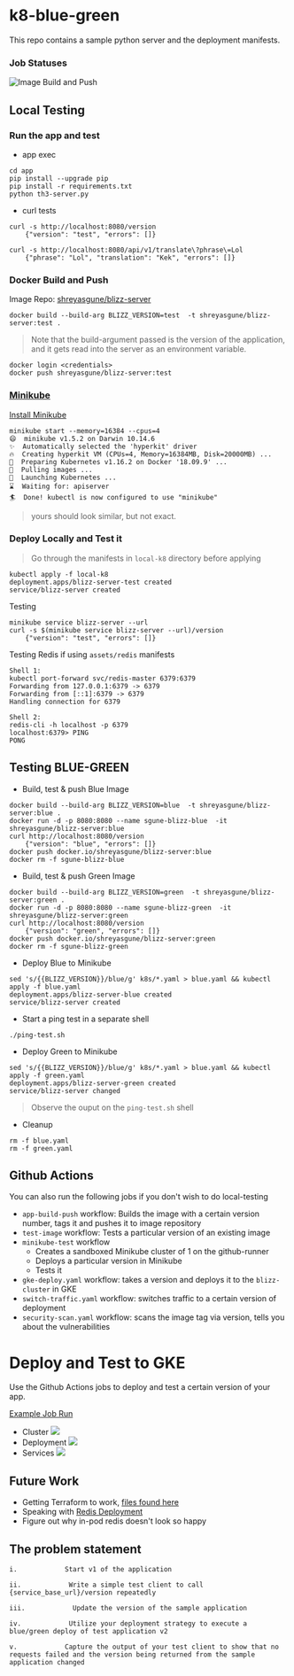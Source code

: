 # k8-blue-green
This repo contains a sample python server and the deployment manifests.

### Job Statuses
![Image Build and Push](https://github.com/shreyasgune/k8-blue-green/workflows/app-build-push/badge.svg)

## Local Testing

### Run the app and test
- app exec
```
cd app
pip install --upgrade pip
pip install -r requirements.txt
python th3-server.py
```

- curl tests
```
curl -s http://localhost:8080/version
    {"version": "test", "errors": []}

curl -s http://localhost:8080/api/v1/translate\?phrase\=Lol
    {"phrase": "Lol", "translation": "Kek", "errors": []}

```


### Docker Build and Push

Image Repo: [shreyasgune/blizz-server](https://hub.docker.com/repository/docker/shreyasgune/blizz-server)

```
docker build --build-arg BLIZZ_VERSION=test  -t shreyasgune/blizz-server:test .
```
> Note that the build-argument passed is the version of the application, and it gets read into the server as an environment variable.

```
docker login <credentials>
docker push shreyasgune/blizz-server:test
```
### [Minikube](https://minikube.sigs.k8s.io/docs/start/)
[Install Minikube](https://kubernetes.io/docs/tasks/tools/install-minikube/)
```
minikube start --memory=16384 --cpus=4
😄  minikube v1.5.2 on Darwin 10.14.6
✨  Automatically selected the 'hyperkit' driver
🔥  Creating hyperkit VM (CPUs=4, Memory=16384MB, Disk=20000MB) ...
🐳  Preparing Kubernetes v1.16.2 on Docker '18.09.9' ...
🚜  Pulling images ...
🚀  Launching Kubernetes ...
⌛  Waiting for: apiserver
🏄  Done! kubectl is now configured to use "minikube"
```
> yours should look similar, but not exact.

### Deploy Locally and Test it
> Go through the manifests in `local-k8` directory before applying
```
kubectl apply -f local-k8
deployment.apps/blizz-server-test created
service/blizz-server created
```

Testing
```
minikube service blizz-server --url
curl -s $(minikube service blizz-server --url)/version
    {"version": "test", "errors": []}
```

Testing Redis if using `assets/redis` manifests
```
Shell 1:
kubectl port-forward svc/redis-master 6379:6379
Forwarding from 127.0.0.1:6379 -> 6379
Forwarding from [::1]:6379 -> 6379
Handling connection for 6379

Shell 2:
redis-cli -h localhost -p 6379
localhost:6379> PING
PONG
```

## Testing BLUE-GREEN
- Build, test & push Blue Image
```
docker build --build-arg BLIZZ_VERSION=blue  -t shreyasgune/blizz-server:blue .
docker run -d -p 8080:8080 --name sgune-blizz-blue  -it shreyasgune/blizz-server:blue
curl http://localhost:8080/version
    {"version": "blue", "errors": []}
docker push docker.io/shreyasgune/blizz-server:blue
docker rm -f sgune-blizz-blue
```

- Build, test & push Green Image
```
docker build --build-arg BLIZZ_VERSION=green  -t shreyasgune/blizz-server:green .
docker run -d -p 8080:8080 --name sgune-blizz-green  -it shreyasgune/blizz-server:green
curl http://localhost:8080/version
    {"version": "green", "errors": []}
docker push docker.io/shreyasgune/blizz-server:green
docker rm -f sgune-blizz-green
```
 
- Deploy Blue to Minikube
```
sed 's/{{BLIZZ_VERSION}}/blue/g' k8s/*.yaml > blue.yaml && kubectl apply -f blue.yaml
deployment.apps/blizz-server-blue created
service/blizz-server created
```

- Start a ping test in a separate shell
```
./ping-test.sh
```

- Deploy Green to Minikube
```
sed 's/{{BLIZZ_VERSION}}/blue/g' k8s/*.yaml > blue.yaml && kubectl apply -f green.yaml
deployment.apps/blizz-server-green created
service/blizz-server changed
```

>Observe the ouput on the `ping-test.sh` shell

- Cleanup
```
rm -f blue.yaml
rm -f green.yaml
```

## Github Actions
You can also run the following jobs if you don't wish to do local-testing
- `app-build-push` workflow: Builds the image with a certain version number, tags it and pushes it to image repository
- `test-image` workflow: Tests a particular version of an existing image
- `minikube-test` workflow
    - Creates a sandboxed Minikube cluster of 1 on the github-runner
    - Deploys a particular version in Minikube
    - Tests it
- `gke-deploy.yaml` workflow: takes a version and deploys it to the `blizz-cluster` in GKE
- `switch-traffic.yaml` workflow: switches traffic to a certain version of deployment
- `security-scan.yaml` workflow: scans the image tag via version, tells you about the vulnerabilities

# Deploy and Test to GKE
Use the Github Actions jobs to deploy and test a certain version of your app.

[Example Job Run](https://github.com/shreyasgune/k8-blue-green/runs/2501600504?check_suite_focus=true)

- Cluster
![](assets/images/cluster.png)
- Deployment
![](assets/images/deployment.png)
- Services
![](assets/images/svc.png)


## Future Work
- Getting Terraform to work, [files found here](assets/gke-tf.yaml)
- Speaking with [Redis Deployment](assets/redis-cluster-manifests)
- Figure out why in-pod redis doesn't look so happy

## The problem statement
```
i.            Start v1 of the application

ii.            Write a simple test client to call {service_base_url}/version repeatedly

iii.            Update the version of the sample application

iv.            Utilize your deployment strategy to execute a blue/green deploy of test application v2

v.            Capture the output of your test client to show that no requests failed and the version being returned from the sample application changed
```
